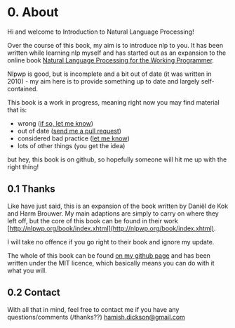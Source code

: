 # 0. About

Hi and welcome to Introduction to Natural Language Processing!

Over the course of this book, my aim is to introduce nlp to you. It has been written while learning nlp myself and has started out as an expansion to the online book [Natural Language Processing for the Working Programmer](http://nlpwp.org/book/index.xhtml).

Nlpwp is good, but is incomplete and a bit out of date (it was written in 2010) - my aim here is to provide something up to date and largely self-contained.

This book is a work in progress, meaning right now you may find material that is:

- wrong ([if so, let me know](https://github.com/hamishdickson/nlp-book/issues))
- out of date ([send me a pull request](https://github.com/hamishdickson/nlp-book/pulls))
- considered bad practice ([let me know](https://github.com/hamishdickson/nlp-book/issues))
- lots of other things (you get the idea)

but hey, this book is on github, so hopefully someone will hit me up with the right thing!

## 0.1 Thanks

Like have just said, this is an expansion of the book written by Daniël de Kok and Harm Brouwer. My main adaptions are simply to carry on where they left off, but the core of this book can be found in their work [http://nlpwp.org/book/index.xhtml](http://nlpwp.org/book/index.xhtml).

I will take no offence if you go right to their book and ignore my update.

The whole of this book can be found [on my github page](https://github.com/hamishdickson/nlp-book) and has been written under the MIT licence, which basically means you can do with it what you will.

## 0.2 Contact

With all that in mind, feel free to contact me if you have any questions/comments (/thanks??) hamish.dickson@gmail.com
